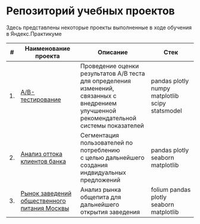 # Репозиторий учебных проектов

Здесь представлены некоторые проекты выполненные в ходе обучения в Яндекс.Практикуме

| #    | Наименование проекта                | Описание                                                     | Стек                                                         |
| ---- | ------------------------------------------------------------ | ------------------------------------------------------------ | ------------------------------------------------------------ |
| 1.   | [А/B-тестирование](https://github.com/DataAlchemyst/Portfolio/tree/main/ABtest) | Проведение оценки результатов A/B теста <br/>для определения изменений, связанных с внедрением <br/>улучшенной рекомендательной системы показателей  | pandas plotly numpy matplotlib scipy statsmodel      |
| 2.   | [Анализ оттока клиентов банка](https://github.com/DataAlchemyst/Portfolio/tree/main/BankCustomersOutflow) | Сегментация пользователей по потреблению <br/>с целью дальнейшего создания <br/>индвидуальных предложений   | pandas plotly seaborn matplotlib |
| 3.   | [Рынок заведений общественного питания Москвы](https://github.com/DataAlchemyst/Portfolio/tree/main/MoscowFoodPlaces) | Анализ рынка общепита для дальнейшего <br/>открытия заведения             | folium pandas plotly seaborn matplotlib |
